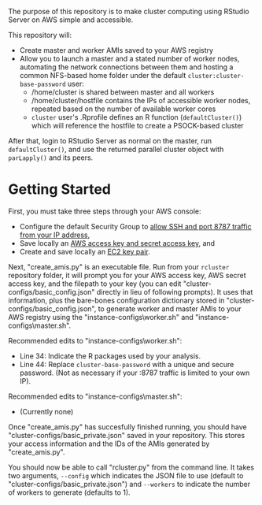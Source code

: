 The purpose of this repository is to make cluster computing using RStudio Server on AWS simple and accessible.

This repository will:

* Create master and worker AMIs saved to your AWS registry
* Allow you to launch a master and a stated number of worker nodes, automating the network connections between them and hosting a common NFS-based home folder under the default `cluster:cluster-base-password` user:
    * /home/cluster is shared between master and all workers
    * /home/cluster/hostfile contains the IPs of accessible worker nodes, repeated based on the number of available worker cores
    * `cluster` user's .Rprofile defines an R function (`defaultCluster()`) which will reference the hostfile to create a PSOCK-based cluster

After that, login to RStudio Server as normal on the master, run `defaultCluster()`, and use the returned parallel cluster object with `parLapply()` and its peers.

# Getting Started

First, you must take three steps through your AWS console:

* Configure the default Security Group to [allow SSH and port 8787 traffic from your IP address](http://docs.aws.amazon.com/AWSEC2/latest/UserGuide/authorizing-access-to-an-instance.html),
* Save locally an [AWS access key and secret access key](http://docs.aws.amazon.com/AWSSimpleQueueService/latest/SQSGettingStartedGuide/AWSCredentials.html), and
* Create and save locally an [EC2 key pair](http://docs.aws.amazon.com/AWSEC2/latest/UserGuide/ec2-key-pairs.html).
    
Next, "create_amis.py" is an executable file. Run from your `rcluster` repository folder, it will prompt you for your AWS access key, AWS secret access key, and the filepath to your key (you can edit "cluster-configs/basic_config.json" directly in lieu of following prompts). It uses that information, plus the bare-bones configuration dictionary stored in "cluster-configs/basic_config.json", to generate worker and master AMIs to your AWS registry using the "instance-configs\worker.sh" and "instance-configs\master.sh". 

Recommended edits to "instance-configs\worker.sh":
* Line 34: Indicate the R packages used by your analysis.
* Line 44: Replace `cluster-base-password` with a unique and secure password. (Not as necessary if your :8787 traffic is limited to your own IP).

Recommended edits to "instance-configs\master.sh":
* (Currently none)

Once "create_amis.py" has succesfully finished running, you should have "cluster-configs/basic_private.json" saved in your repository. This stores your access information and the IDs of the AMIs generated by "create_amis.py".

You should now be able to call "rcluster.py" from the command line. It takes two arguments, `--config` which indicates the JSON file to use (default to "cluster-configs/basic_private.json") and `--workers` to indicate the number of workers to generate (defaults to 1).
